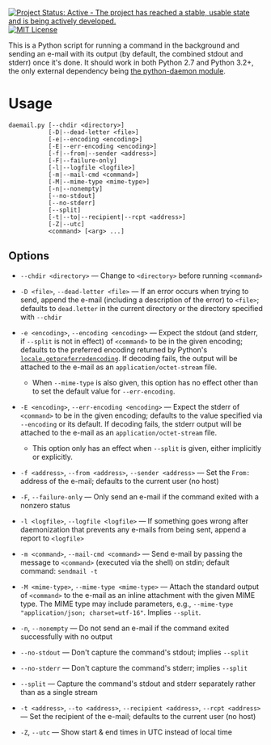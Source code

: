 [![Project Status: Active - The project has reached a stable, usable state and is being actively developed.](http://www.repostatus.org/badges/latest/active.svg)](http://www.repostatus.org/#active) [![MIT License](https://img.shields.io/github/license/jwodder/daemail.svg?maxAge=2592000)](https://opensource.org/licenses/MIT)

This is a Python script for running a command in the background and sending an
e-mail with its output (by default, the combined stdout and stderr) once it's
done.  It should work in both Python 2.7 and Python 3.2+, the only external
dependency being [the python-daemon
module](https://pypi.python.org/pypi/python-daemon).


Usage
=====

    daemail.py [--chdir <directory>]
               [-D|--dead-letter <file>]
               [-e|--encoding <encoding>]
               [-E|--err-encoding <encoding>]
               [-f|--from|--sender <address>]
               [-F|--failure-only]
               [-l|--logfile <logfile>]
               [-m|--mail-cmd <command>]
               [-M|--mime-type <mime-type>]
               [-n|--nonempty]
               [--no-stdout]
               [--no-stderr]
               [--split]
               [-t|--to|--recipient|--rcpt <address>]
               [-Z|--utc]
               <command> [<arg> ...]

Options
-------

- `--chdir <directory>` — Change to `<directory>` before running `<command>`

- `-D <file>`, `--dead-letter <file>` — If an error occurs when trying to send,
  append the e-mail (including a description of the error) to `<file>`;
  defaults to `dead.letter` in the current directory or the directory specified
  with `--chdir`

- `-e <encoding>`, `--encoding <encoding>` — Expect the stdout (and stderr, if
  `--split` is not in effect) of `<command>` to be in the given encoding;
  defaults to the preferred encoding returned by Python's
  [`locale.getpreferredencoding`][preferred].  If decoding fails, the output
  will be attached to the e-mail as an `application/octet-stream` file.
    - When `--mime-type` is also given, this option has no effect other than to
      set the default value for `--err-encoding`.

- `-E <encoding>`, `--err-encoding <encoding>` — Expect the stderr of
  `<command>` to be in the given encoding; defaults to the value specified via
  `--encoding` or its default.  If decoding fails, the stderr output will be
  attached to the e-mail as an `application/octet-stream` file.
    - This option only has an effect when `--split` is given, either implicitly
      or explicitly.

- `-f <address>`, `--from <address>`, `--sender <address>` — Set the `From:`
  address of the e-mail; defaults to the current user (no host)

- `-F`, `--failure-only` — Only send an e-mail if the command exited with a
  nonzero status

- `-l <logfile>`, `--logfile <logfile>` — If something goes wrong after
  daemonization that prevents any e-mails from being sent, append a report to
  `<logfile>`

- `-m <command>`, `--mail-cmd <command>` — Send e-mail by passing the message
  to `<command>` (executed via the shell) on stdin; default command: `sendmail
  -t`

- `-M <mime-type>`, `--mime-type <mime-type>` — Attach the standard output of
  `<command>` to the e-mail as an inline attachment with the given MIME type.
  The MIME type may include parameters, e.g., `--mime-type "application/json;
  charset=utf-16"`.  Implies `--split`.

- `-n`, `--nonempty` — Do not send an e-mail if the command exited successfully
  with no output

- `--no-stdout` — Don't capture the command's stdout; implies `--split`

- `--no-stderr` — Don't capture the command's stderr; implies `--split`

- `--split` — Capture the command's stdout and stderr separately rather than as
  a single stream

- `-t <address>`, `--to <address>`, `--recipient <address>`, `--rcpt <address>`
  — Set the recipient of the e-mail; defaults to the current user (no host)

- `-Z`, `--utc` — Show start & end times in UTC instead of local time

[preferred]: https://docs.python.org/3/library/locale.html#locale.getpreferredencoding
